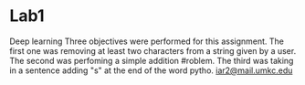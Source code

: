 # Lab1
Deep learning 
Three objectives were performed for this assignment. The first one was removing at least two characters from a string given by a user. The second was perfoming a simple addition #roblem. The third was taking in a sentence adding "s" at the end of the word pytho. 
iar2@mail.umkc.edu

